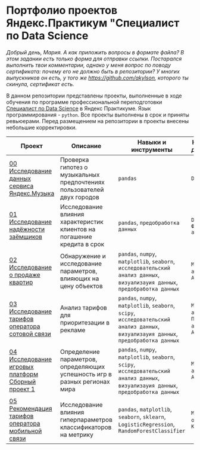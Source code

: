 # Портфолио проектов Яндекс.Практикум "Специалист по Data Science

*Добрый день, Мария. А как приложить вопросы в формате файла?
В этом задании есть только форма для отправки ссылки.
Постарался выполнить твои комментарии, однако у меня вопрос по поводу сертификата:
почему его не должно быть в репозитории? У многих выпускников он есть, у того же
https://github.com/akylson, которого ты скинула, сертификат есть.*

В данном репозитории представлены проекты, выполненные в ходе обучения по программе профессиональной переподготовки [Специалист по Data Science](https://practicum.yandex.ru/data-scientist/) в Яндекс Практикуме. Язык программирования - `python`. Все проекты выполнены в срок и приняты ревьюерами. Перед размещением на репозитории в проекты внесены небольшие корректировки.
<!--
## Сертификат ([Русский](https://tinyurl.com/bp874ytn) | [English](https://tinyurl.com/2aspuaku))

![](https://raw.githubusercontent.com/AleksandrGlazunov/Yandex_Pracitcum/main/%D1%81%D0%B5%D1%80%D1%82%D0%B8%D1%84%D0%B8%D0%BA%D0%B0%D1%82/logo.png)
-->

| **Проект**  | **Описание** |   **Навыки и инструменты** |    **Напралвение деятельности**    |
| --- | --- | --- | --- |
|[00 Исследование данных сервиса Яндекс.Музыка](http://tinyurl.com/mskea8rw)  | Проверка гипотез о музыкальных предпочтениях пользователей двух городов  | `pandas` | `Data Analyst`| 
|[01 Исследование надёжности заёмщиков](http://tinyurl.com/3mtr8c2n) | Исследование влияния характеристик клиентов на погашение кредита в срок |`pandas`, `предобработка данных`|`Data Analyst`, `Финансовый аналитик` |
|[02 Исследование о продаже квартир](http://tinyurl.com/4nt3j8pu) | Обнаружение и исследование параметров, влияющих на цену объектов | `pandas`, `numpy`, `matplotlib`, `seaborn`, `исследовательский анализ данных`, `визуализауия данных`, `предобработка данных` | `Маркетинг-аналатик`, `Data Analyst`|
|[03 Исследование тарифов оператора сотовой связи](http://tinyurl.com/s52r7pjw) | Анализ тарифов для приоритезации в рекламе | `pandas`, `numpy`, `matplotlib`, `seaborn`, `scipy`, `исследовательский анализ данных`, `визуализауия данных`, `предобработка данных` |  `Маркетинг-аналатик`, `Продуктовый аналитик`, `Data Analyst`|
|[04 Исследование игровых платформ <br> Сборный проект 1](http://tinyurl.com/3sn4safn) | Определение параметров, определяющих успешность игр в разных регионах мира | `pandas`, `numpy`, `matplotlib`, `seaborn`, `scipy`, `исследовательский анализ данных`, `визуализауия данных`, `предобработка данных` | `Маркетинг-аналитик`, `Data Analyst` |
|[05 Рекомендация тарифов оператора мобильной связи](http://tinyurl.com/46p42w9z) | Исследование влияния гиперпараметров классификаторов на метрику | `pandas`, `matplotlib`, `seaborn`,  `sklearn`, `LogisticRegression`, `RandomForestClassifier` | `Машинное обучение`, `Классификация` |
